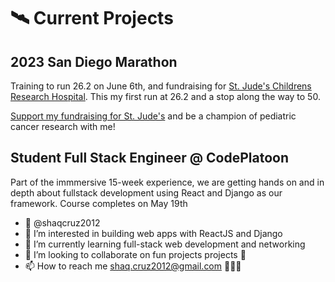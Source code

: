 

# 🛰️ Current Projects
## 2023 San Diego Marathon

Training to run 26.2 on June 6th, and fundraising for [St. Jude's Childrens Research Hospital](https://fundraising.stjude.org/site/TR/Heroes/Heroes?px=7931101&pg=personal&fr_id=139269&autologin=true&copy_link_share). This my first run at 26.2 and a stop along the way to 50. 

[Support my fundraising for St. Jude's](https://fundraising.stjude.org/site/TR/Heroes/Heroes?px=7931101&pg=personal&fr_id=139269&autologin=true&copy_link_share) and be a champion of pediatric cancer research with me!

## Student Full Stack Engineer @ CodePlatoon

Part of the immmersive 15-week experience, we are getting hands on and in depth about fullstack development using React and Django as our framework. Course completes on May 19th

- 👋  @shaqcruz2012
- 👀 I’m interested in building web apps with ReactJS and Django
- 🌱 I’m currently learning full-stack web development and networking
- 💞️ I’m looking to collaborate on fun projects projects 🤙
- 📫 How to reach me shaq.cruz2012@gmail.com 🤙🤙🤙

<!---
shaqcruz2012/shaqcruz2012 is a ✨ special ✨ repository because its `README.md` (this file) appears on your GitHub profile.
You can click the Preview link to take a look at your changes.
--->
